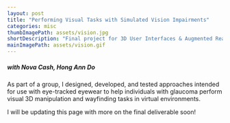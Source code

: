 ```yaml
---
layout: post
title: "Performing Visual Tasks with Simulated Vision Impairments"
categories: misc
thumbImagePath: assets/vision.jpg
shortDescription: "Final project for 3D User Interfaces & Augmented Reality at Columbia University (Spring '24)."
mainImagePath: assets/vision.gif
---
```

##### with Nova Cash, Hong Ann Do

As part of a group, I designed, developed, and tested approaches intended for use with eye-tracked eyewear to help individuals with glaucoma perform visual 3D manipulation and wayfinding tasks in virtual environments. 

I will be updating this page with more on the final deliverable soon!